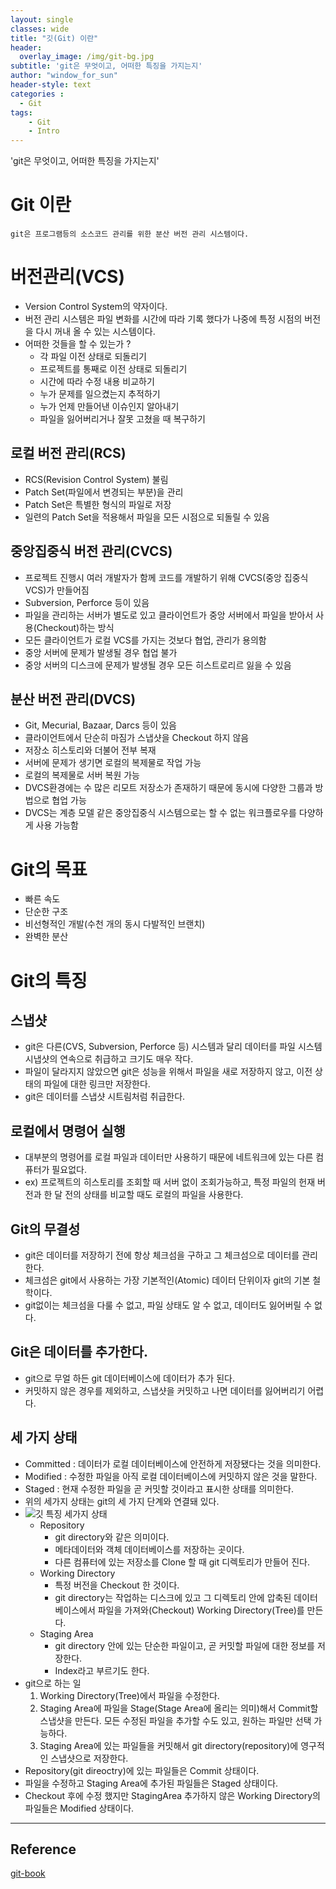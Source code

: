 ```yaml
--- 
layout: single
classes: wide
title: "깃(Git) 이란"
header:
  overlay_image: /img/git-bg.jpg
subtitle: 'git은 무엇이고, 어떠한 특징을 가지는지'
author: "window_for_sun"
header-style: text
categories :
  - Git
tags:
    - Git
    - Intro
---  
```


'git은 무엇이고, 어떠한 특징을 가지는지'

# Git 이란
`git은 프로그램등의 소스코드 관리를 위한 분산 버전 관리 시스템이다.`

# 버전관리(VCS)
- Version Control System의 약자이다.
- 버전 관리 시스템은 파일 변화를 시간에 따라 기록 했다가 나중에 특정 시점의 버전을 다시 꺼내 올 수 있는 시스템이다.
- 어떠한 것들을 할 수 있는가 ?
	- 각 파일 이전 상태로 되돌리기
	- 프로젝트를 통째로 이전 상태로 되돌리기
	- 시간에 따라 수정 내용 비교하기
	- 누가 문제를 일으켰는지 추적하기
	- 누가 언제 만들어낸 이슈인지 알아내기
	- 파일을 잃어버리거나 잘못 고쳤을 때 복구하기
	
## 로컬 버전 관리(RCS)
- RCS(Revision Control System) 불림
- Patch Set(파일에서 변경되는 부분)을 관리
- Patch Set은 특별한 형식의 파일로 저장
- 일련의 Patch Set을 적용해서 파일을 모든 시점으로 되돌릴 수 있음

## 중앙집중식 버전 관리(CVCS)
- 프로젝트 진행시 여러 개발자가 함께 코드를 개발하기 위해 CVCS(중앙 집중식 VCS)가 만들어짐
- Subversion, Perforce 등이 있음
- 파일을 관리하는 서버가 별도로 있고 클라이언트가 중앙 서버에서 파일을 받아서 사용(Checkout)하는 방식
- 모든 클라이언트가 로컬 VCS를 가지는 것보다 협업, 관리가 용의함
- 중앙 서버에 문제가 발생될 경우 협업 불가
- 중앙 서버의 디스크에 문제가 발생될 경우 모든 히스트로리르 잃을 수 있음

## 분산 버전 관리(DVCS)
- Git, Mecurial, Bazaar, Darcs 등이 있음
- 클라이언트에서 단순히 마짐가 스냅샷을 Checkout 하지 않음
- 저장소 히스토리와 더불어 전부 복재
- 서버에 문제가 생기면 로컬의 복제물로 작업 가능
- 로컬의 복제물로 서버 복원 가능
- DVCS환경에는 수 많은 리모트 저장소가 존재하기 때문에 동시에 다양한 그룹과 방법으로 협업 가능
- DVCS는 계층 모델 같은 중앙집중식 시스템으로는 할 수 없는 워크플로우를 다양하게 사용 가능함

# Git의 목표
- 빠른 속도
- 단순한 구조
- 비선형적인 개발(수천 개의 동시 다발적인 브랜치)
- 완벽한 분산

# Git의 특징
## 스냅샷
- git은 다른(CVS, Subversion, Perforce 등) 시스템과 달리 데이터를 파일 시스템 시냅샷의 연속으로 취급하고 크기도 매우 작다.
- 파일이 달라지지 않았으면 git은 성능을 위해서 파일을 새로 저장하지 않고, 이전 상태의 파일에 대한 링크만 저장한다.
- git은 데이터를 스냅샷 시트림처럼 취급한다.

## 로컬에서 명령어 실행
- 대부분의 명령어를 로컬 파일과 데이터만 사용하기 때문에 네트워크에 있는 다른 컴퓨터가 필요없다.
- ex) 프로젝트의 히스토리를 조회할 때 서버 없이 조회가능하고, 특정 파일의 헌재 버전과 한 달 전의 상태를 비교할 때도 로컬의 파일을 사용한다.

## Git의 무결성
- git은 데이터를 저장하기 전에 항상 체크섬을 구하고 그 체크섬으로 데이터를 관리한다.
- 체크섬은 git에서 사용하는 가장 기본적인(Atomic) 데이터 단위이자 git의 기본 철학이다.
- git없이는 체크섬을 다룰 수 없고, 파일 상태도 알 수 없고, 데이터도 잃어버릴 수 없다.

## Git은 데이터를 추가한다.
- git으로 무얼 하든 git 데이터베이스에 데이터가 추가 된다.
- 커밋하지 않은 경우를 제외하고, 스냅샷을 커밋하고 나면 데이터를 잃어버리기 어렵다.

## 세 가지 상태
- Committed : 데이터가 로컬 데이터베이스에 안전하게 저장됐다는 것을 의미한다.
- Modified : 수정한 파일을 아직 로컬 데이터베이스에 커밋하지 않은 것을 말한다.
- Staged : 현재 수정한 파일을 곧 커밋할 것이라고 표시한 상태를 의미한다.
- 위의 세가지 상태는 git의 세 가지 단계와 연결돼 있다.
- ![깃 특징 세가지 상태]({{site.baseurl}}/img/git-intro-threestatus.png)
	- Repository
		- git directory와 같은 의미이다.
		- 메타데이터와 객체 데이터베이스를 저장하는 곳이다.
		- 다른 컴퓨터에 있는 저장소를 Clone 할 때 git 디렉토리가 만들어 진다.
	- Working Directory
		- 특정 버전을 Checkout 한 것이다.
		- git directory는 작업하는 디스크에 있고 그 디렉토리 안에 압축된 데이터베이스에서 파일을 가져와(Checkout) Working Directory(Tree)를 만든다.
	- Staging Area
		- git directory 안에 있는 단순한 파일이고, 곧 커밋할 파일에 대한 정보를 저장한다.
		- Index라고 부르기도 한다.
- git으로 하는 일
	1. Working Directory(Tree)에서 파일을 수정한다.
	1. Staging Area에 파일을 Stage(Stage Area에 올리는 의미)해서 Commit할 스냅샷을 만든다. 모든 수정된 파일을 추가할 수도 있고, 원하는 파일만 선택 가능하다.
	1. Staging Area에 있는 파일들을 커밋해서 git directory(repository)에 영구적인 스냅샷으로 저장한다.
- Repository(git direoctry)에 있는 파일들은 Commit 상태이다.
- 파일을 수정하고 Staging Area에 추가된 파일들은 Staged 상태이다.
- Checkout 후에 수정 했지만 StagingArea 추가하지 않은 Working Directory의 파일들은 Modified 상태이다.


---
 
## Reference
[git-book](https://git-scm.com/book/en/v2)






